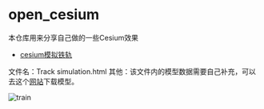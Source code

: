 # open_cesium

本仓库用来分享自己做的一些Cesium效果

- [cesium模拟铁轨](https://www.jianshu.com/p/757c44fdad1b)

文件名：Track simulation.html
其他：该文件内的模型数据需要自己补充，可以去这个[网站](https://sketchfab.com/3d-models?date=week&features=downloadable&ref=download_page&sort_by=-likeCount)下载模型。

![train](https://cdn.jsdelivr.net/gh/emhui/oss@master/uPic/lxieypx;.gif)



